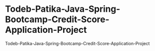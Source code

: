 # Todeb-Patika-Java-Spring-Bootcamp-Credit-Score-Application-Project
Todeb-Patika-Java-Spring-Bootcamp-Credit-Score-Application-Project
